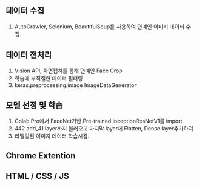 ## 데이터 수집
1. AutoCrawler, Selenium, BeautifulSoup를 사용하여 연예인 이미지 데이터 수집.   

## 데이터 전처리
1. Vision API, 화면캡쳐를 통해 연예인 Face Crop   
2. 학습에 부적절한 데이터 필터링
3. keras.preprocessing.image  ImageDataGenerator

## 모델 선정 및 학습
1. Colab Pro에서 FaceNet기반 Pre-trained InceptionResNetV1를 import.
2. 442 add_41 layer까지 불러오고 마지막 layer에 Flatten, Dense layer추가하여
3. 라벨링된 이미지 데이터 학습시킴.

## Chrome Extention

## HTML / CSS / JS


